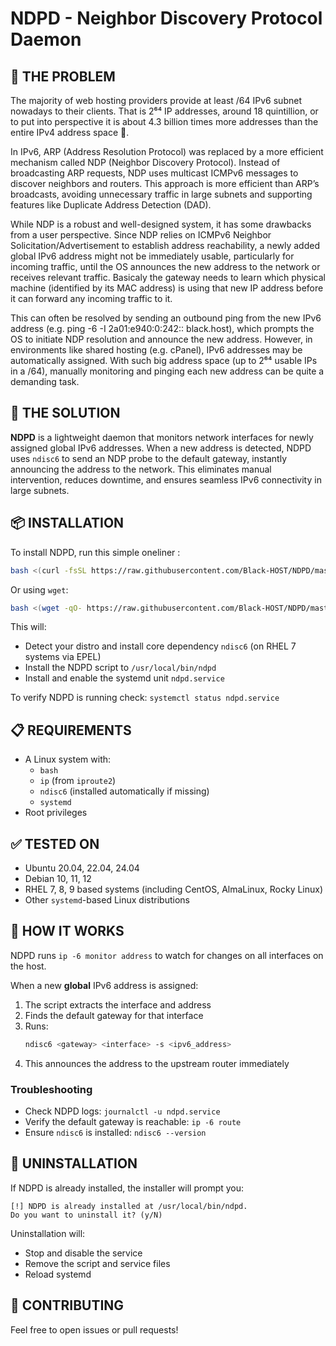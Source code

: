 # NDPD - Neighbor Discovery Protocol Daemon

## 🚨 THE PROBLEM

The majority of web hosting providers provide at least /64 IPv6 subnet nowadays to their clients. That is 2⁶⁴ IP addresses, around 18 quintillion, or to put into perspective it is about 4.3 billion times more addresses than the entire IPv4 address space 🤯.

In IPv6, ARP (Address Resolution Protocol) was replaced by a more efficient mechanism called NDP (Neighbor Discovery Protocol). Instead of broadcasting ARP requests, NDP uses multicast ICMPv6 messages to discover neighbors and routers. This approach is more efficient than ARP’s broadcasts, avoiding unnecessary traffic in large subnets and supporting features like Duplicate Address Detection (DAD).

While NDP is a robust and well-designed system, it has some drawbacks from a user perspective. Since NDP relies on ICMPv6 Neighbor Solicitation/Advertisement to establish address reachability, a newly added global IPv6 address might not be immediately usable, particularly for incoming traffic, until the OS announces the new address to the network or receives relevant traffic. Basicaly the gateway needs to learn which physical machine (identified by its MAC address) is using that new IP address before it can forward any incoming traffic to it.

This can often be resolved by sending an outbound ping from the new IPv6 address (e.g. ping -6 -I 2a01:e940:0:242:: black.host), which prompts the OS to initiate NDP resolution and announce the new address. However, in environments like shared hosting (e.g. cPanel), IPv6 addresses may be automatically assigned. With such big address space (up to 2⁶⁴ usable IPs in a /64), manually monitoring and pinging each new address can be quite a demanding task.


## 🚀 THE SOLUTION

**NDPD** is a lightweight daemon that monitors network interfaces for newly assigned global IPv6 addresses. When a new address is detected, NDPD uses `ndisc6` to send an NDP probe to the default gateway, instantly announcing the address to the network. This eliminates manual intervention, reduces downtime, and ensures seamless IPv6 connectivity in large subnets.


## 📦 INSTALLATION

To install NDPD, run this simple oneliner :

```bash
bash <(curl -fsSL https://raw.githubusercontent.com/Black-HOST/NDPD/master/install.sh)
```

Or using `wget`:

```bash
bash <(wget -qO- https://raw.githubusercontent.com/Black-HOST/NDPD/master/install.sh)
```

This will:
- Detect your distro and install core dependency `ndisc6` (on RHEL 7 systems via EPEL)
- Install the NDPD script to `/usr/local/bin/ndpd`
- Install and enable the systemd unit `ndpd.service`

To verify NDPD is running check: `systemctl status ndpd.service`


## 📋 REQUIREMENTS

- A Linux system with:
  - `bash`
  - `ip` (from `iproute2`)
  - `ndisc6` (installed automatically if missing)
  - `systemd`
- Root privileges


## ✅ TESTED ON

- Ubuntu 20.04, 22.04, 24.04
- Debian 10, 11, 12
- RHEL 7, 8, 9 based systems (including CentOS, AlmaLinux, Rocky Linux)
- Other `systemd`-based Linux distributions


## 🔄 HOW IT WORKS

NDPD runs `ip -6 monitor address` to watch for changes on all interfaces on the host.

When a new **global** IPv6 address is assigned:
1. The script extracts the interface and address
2. Finds the default gateway for that interface
3. Runs:
   ```bash
   ndisc6 <gateway> <interface> -s <ipv6_address>
   ```
4. This announces the address to the upstream router immediately

### Troubleshooting
- Check NDPD logs: `journalctl -u ndpd.service`
- Verify the default gateway is reachable: `ip -6 route`
- Ensure `ndisc6` is installed: `ndisc6 --version`


## 🧹 UNINSTALLATION

If NDPD is already installed, the installer will prompt you:

```
[!] NDPD is already installed at /usr/local/bin/ndpd.
Do you want to uninstall it? (y/N)
```

Uninstallation will:
- Stop and disable the service
- Remove the script and service files
- Reload systemd


## 🤝 CONTRIBUTING

Feel free to open issues or pull requests!
